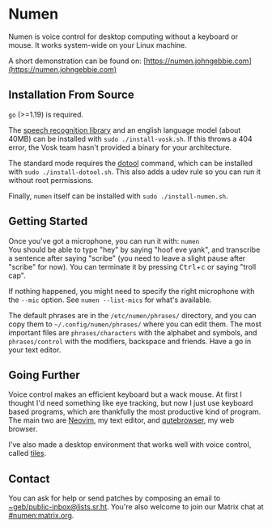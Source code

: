 # Numen

Numen is voice control for desktop computing without a keyboard or mouse.
It works system-wide on your Linux machine.

A short demonstration can be found on: [https://numen.johngebbie.com](https://numen.johngebbie.com)

## Installation From Source

`go` (>=1.19) is required.

The [speech recognition library](https://alphacephei.com/vosk) and an english language model (about 40MB) can be installed with `sudo ./install-vosk.sh`.
If this throws a 404 error, the Vosk team hasn't provided a binary for your architecture.

The standard mode requires the [dotool](https://sr.ht/~geb/dotool) command, which can be installed with `sudo ./install-dotool.sh`.
This also adds a udev rule so you can run it without root permissions.

Finally, `numen` itself can be installed with `sudo ./install-numen.sh`.

## Getting Started

Once you've got a microphone, you can run it with: `numen`<br>
You should be able to type "hey" by saying "hoof eve yank", and transcribe a sentence after saying "scribe" (you need to leave a slight pause after "scribe" for now).
You can terminate it by pressing <kbd>Ctrl</kbd>+<kbd>c</kbd> or saying "troll cap".

If nothing happened, you might need to specify the right microphone with the `--mic` option.
See `numen --list-mics` for what's available.

The default phrases are in the `/etc/numen/phrases/` directory, and you can copy them to `~/.config/numen/phrases/` where you can edit them.
The most important files are `phrases/characters` with the alphabet and symbols, and `phrases/control` with the modifiers, backspace and friends.
Have a go in your text editor.

## Going Further

Voice control makes an efficient keyboard but a wack mouse.
At first I thought I'd need something like eye tracking, but now I just use keyboard based programs, which are thankfully the most productive kind of program.
The main two are [Neovim](https://neovim.io), my text editor, and [qutebrowser](https://qutebrowser.org), my web browser.

I've also made a desktop environment that works well with voice control, called [tiles](https://git.sr.ht/~geb/tiles).

## Contact

You can ask for help or send patches by composing an email to [~geb/public-inbox@lists.sr.ht](https://lists.sr.ht/~geb/public-inbox).
You're also welcome to join our Matrix chat at [#numen:matrix.org](https://matrix.to/#/#numen:matrix.org).
